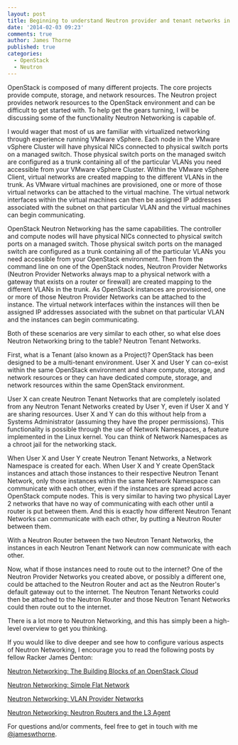 ```yaml
---
layout: post
title: Beginning to understand Neutron provider and tenant networks in OpenStack
date: '2014-02-03 09:23'
comments: true
author: James Thorne
published: true
categories:
  - OpenStack
  - Neutron
---
```


OpenStack is composed of many different projects. The core projects
provide compute, storage, and network resources. The Neutron project
provides network resources to the OpenStack environment and can be
difficult to get started with. To help get the gears turning, I will
be discussing some of the functionality Neutron Networking is capable of.

<!-- more -->

I would wager that most of us are familiar with virtualized networking through
experience running VMware vSphere. Each node in the VMware vSphere Cluster
will have physical NICs connected to physical switch ports on a managed switch.
Those physical switch ports on the managed switch are configured as a trunk
containing all of the particular VLANs you need accessible from your VMware
vSphere Cluster. Within the VMware vSphere Client, virtual networks are
created mapping to the different VLANs in the trunk. As VMware virtual
machines are provisioned, one or more of those virtual networks can be
attached to the virtual machine. The virtual network interfaces within the
virtual machines can then be assigned IP addresses associated with the subnet
on that particular VLAN and the virtual machines can begin communicating.

OpenStack Neutron Networking has the same capabilities. The controller and
compute nodes will have physical NICs connected to physical switch ports on a
managed switch. Those physical switch ports on the managed switch are
configured as a trunk containing all of the particular VLANs you need
accessible from your OpenStack environment. Then from the command line on
one of the OpenStack nodes, Neutron Provider Networks (Neutron Provider
Networks always map to a physical network with a gateway that exists on
a router or firewall) are created mapping to the different VLANs in the trunk.
As OpenStack instances are provisioned, one or more of those Neutron Provider
Networks can be attached to the instance. The virtual network interfaces within
the instances will then be assigned IP addresses associated with the subnet on
that particular VLAN and the instances can begin communicating.

Both of these scenarios are very similar to each other, so what else does
Neutron Networking bring to the table? Neutron Tenant Networks.

First, what is a Tenant (also known as a Project)? OpenStack has been designed
to be a multi-tenant environment. User X and User Y can co-exist within the
same OpenStack environment and share compute, storage, and network resources
or they can have dedicated compute, storage, and network resources within the
same OpenStack environment.

User X can create Neutron Tenant Networks that are completely isolated from
any Neutron Tenant Networks created by User Y, even if User X and Y are sharing
resources. User X and Y can do this without help from a Systems Administrator
(assuming they have the proper permissions). This functionality is possible
through the use of Network Namespaces, a feature implemented in the Linux
kernel. You can think of Network Namespaces as a chroot jail for the
networking stack.

When User X and User Y create Neutron Tenant Networks, a Network Namespace is
created for each. When User X and Y create OpenStack instances and attach
those instances to their respective Neutron Tenant Network, only those instances
within the same Network Namespace can communicate with each other, even if the
instances are spread across OpenStack compute nodes. This is very similar to
having two physical Layer 2 networks that have no way of communicating with
each other until a router is put between them. And this is exactly how
different Neutron Tenant Networks can communicate with each other, by
putting a Neutron Router between them.

With a Neutron Router between the two Neutron Tenant Networks, the instances
in each Neutron Tenant Network can now communicate with each other.

Now, what if those instances need to route out to the internet? One of the
Neutron Provider Networks you created above, or possibly a different one,
could be attached to the Neutron Router and act as the Neutron Router's
default gateway out to the internet. The Neutron Tenant Networks could then
be attached to the Neutron Router and those Neutron Tenant Networks could
then route out to the internet.

There is a lot more to Neutron Networking, and this has simply been a
high-level overview to get you thinking.

If you would like to dive deeper and see how to configure various aspects of
Neutron Networking, I encourage you to read the following posts by fellow
Racker James Denton:

[Neutron Networking: The Building Blocks of an OpenStack Cloud](https://developer.rackspace.com/blog/neutron-networking-the-building-blocks-of-an-openstack-cloud.html)

[Neutron Networking: Simple Flat Network](https://developer.rackspace.com/blog/neutron-networking-simple-flat-network.html)

[Neutron Networking: VLAN Provider Networks](https://developer.rackspace.com/blog/neutron-networking-vlan-provider-networks.html)

[Neutron Networking: Neutron Routers and the L3 Agent](https://developer.rackspace.com/blog/neutron-networking-l3-agent.html)

For questions and/or comments, feel free to get in touch with me [@jameswthorne](https://twitter.com/jameswthorne).

